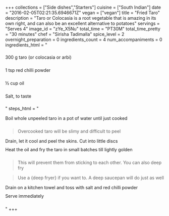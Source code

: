 +++
collections = ["Side dishes","Starters"]
cuisine = ["South Indian"]
date = "2016-02-05T02:21:35.6946671Z"
vegan = ["vegan"]
title = "Fried Taro"
description = "Taro or Colocasia is a root vegetable that is amazing in its own right, and can also be an excellent alternative to potatoes"
servings = "Serves 4"
image_id = "zYe_X5Nu"
total_time = "PT30M"
total_time_pretty = "30 minutes"
chef = "Sirisha Tadimalla"
spice_level = 2
overnight_preparation = 0
ingredients_count = 4
num_accompaniments = 0
ingredients_html = "<ul style='padding-left: 0; list-style: none;'><li itemprop='recipeIngredient' style='margin: 8px 0px;padding: 8px 0px;'>300 g taro (or colocasia or arbi)</li><li itemprop='recipeIngredient' style='margin: 8px 0px;padding: 8px 0px;'>1 tsp red chilli powder </li><li itemprop='recipeIngredient' style='margin: 8px 0px;padding: 8px 0px;'>½ cup oil</li><li itemprop='recipeIngredient' style='margin: 8px 0px;padding: 8px 0px;'>Salt, to taste</li></ul>"
steps_html = "<ol style='list-style: none inside; padding-left: 0px;'><li style='padding-bottom: 10px;'><i class='step-track-icon fa fa-square-o'></i><span class='step-text' itemprop='recipeInstructions'>Boil whole unpeeled taro in a pot of water until just cooked</span></li><blockquote>Overcooked taro will be slimy and difficult to peel</blockquote><li style='padding-bottom: 10px;'><i class='step-track-icon fa fa-square-o'></i><span class='step-text' itemprop='recipeInstructions'>Drain, let it cool and peel the skins. Cut into little discs</span></li><li style='padding-bottom: 10px;'><i class='step-track-icon fa fa-square-o'></i><span class='step-text' itemprop='recipeInstructions'>Heat the oil and fry the taro in small batches till lightly golden</span></li><blockquote>This will prevent them from sticking to each other. You can also deep fry</blockquote><blockquote>Use a {deep fryer} if you want to. A deep saucepan will do just as well</blockquote><li style='padding-bottom: 10px;'><i class='step-track-icon fa fa-square-o'></i><span class='step-text' itemprop='recipeInstructions'>Drain on a kitchen towel and toss with salt and red chilli powder</span></li><li style='padding-bottom: 10px;'><i class='step-track-icon fa fa-square-o'></i><span class='step-text' itemprop='recipeInstructions'>Serve immediately</span></li></ol>"
+++
